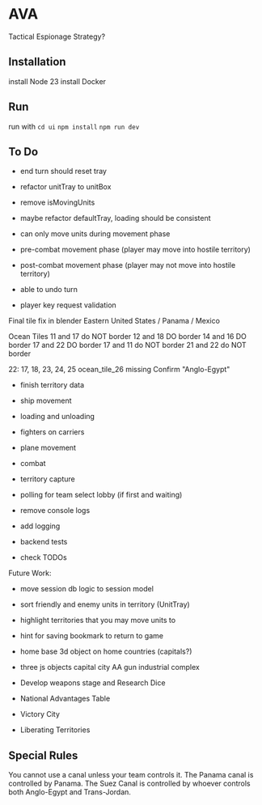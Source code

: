 # AVA

Tactical Espionage Strategy?

## Installation

install Node 23
install Docker

## Run

run with
`cd ui`
`npm install`
`npm run dev`

## To Do

-   end turn should reset tray
-   refactor unitTray to unitBox
-   remove isMovingUnits
-   maybe refactor defaultTray, loading should be consistent

-   can only move units during movement phase
-   pre-combat movement phase (player may move into hostile territory)
-   post-combat movement phase (player may not move into hostile territory)

-   able to undo turn

-   player key request validation

Final tile fix in blender
Eastern United States / Panama / Mexico

Ocean Tiles
11 and 17 do NOT border
12 and 18 DO border
14 and 16 DO border
17 and 22 DO border
17 and 11 do NOT border
21 and 22 do NOT border

22: 17, 18, 23, 24, 25
ocean_tile_26 missing
Confirm "Anglo-Egypt"

-   finish territory data
-   ship movement
-   loading and unloading
-   fighters on carriers
-   plane movement

-   combat
-   territory capture

-   polling for team select lobby (if first and waiting)
-   remove console logs
-   add logging

-   backend tests
-   check TODOs

Future Work:

-   move session db logic to session model
-   sort friendly and enemy units in territory (UnitTray)
-   highlight territories that you may move units to
-   hint for saving bookmark to return to game
-   home base 3d object on home countries (capitals?)

-   three js objects
    capital city
    AA gun
    industrial complex

-   Develop weapons stage and Research Dice
-   National Advantages Table

-   Victory City
-   Liberating Territories

## Special Rules

You cannot use a canal unless your team controls it.
The Panama canal is controlled by Panama.
The Suez Canal is controlled by whoever controls both Anglo-Egypt and Trans-Jordan.
